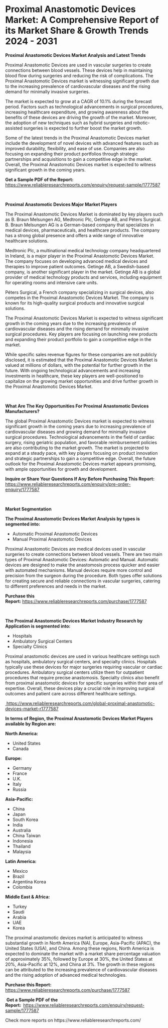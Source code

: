 <p><h1>Proximal Anastomotic Devices Market: A Comprehensive Report of its Market Share & Growth Trends 2024 - 2031</h1></p><p><strong>Proximal Anastomotic Devices Market Analysis and Latest Trends</strong></p>
<p><p>Proximal Anastomotic Devices are used in vascular surgeries to create connections between blood vessels. These devices help in maintaining blood flow during surgeries and reducing the risk of complications. The Proximal Anastomotic Devices market is witnessing significant growth due to the increasing prevalence of cardiovascular diseases and the rising demand for minimally invasive surgeries. </p><p>The market is expected to grow at a CAGR of 10.1% during the forecast period. Factors such as technological advancements in surgical procedures, increasing healthcare expenditure, and growing awareness about the benefits of these devices are driving the growth of the market. Moreover, the adoption of new techniques such as hybrid surgeries and robotic-assisted surgeries is expected to further boost the market growth.</p><p>Some of the latest trends in the Proximal Anastomotic Devices market include the development of novel devices with advanced features such as improved durability, flexibility, and ease of use. Companies are also focusing on expanding their product portfolios through strategic partnerships and acquisitions to gain a competitive edge in the market. Overall, the Proximal Anastomotic Devices market is expected to witness significant growth in the coming years.</p></p>
<p><strong>Get a Sample PDF of the Report:&nbsp;</strong> <a href="https://www.reliableresearchreports.com/enquiry/request-sample/1777587">https://www.reliableresearchreports.com/enquiry/request-sample/1777587</a></p>
<p>&nbsp;</p>
<p><strong>Proximal Anastomotic Devices Major Market Players</strong></p>
<p><p>The Proximal Anastomotic Devices Market is dominated by key players such as B. Braun Melsungen AG, Medtronic Plc, Getinge AB, and Péters Surgical. B. Braun Melsungen AG is a German-based company that specializes in medical devices, pharmaceuticals, and healthcare products. The company has a strong global presence and offers a wide range of innovative healthcare solutions.</p><p>Medtronic Plc, a multinational medical technology company headquartered in Ireland, is a major player in the Proximal Anastomotic Devices Market. The company focuses on developing advanced medical devices and therapies to improve patient outcomes. Getinge AB, a Swedish-based company, is another significant player in the market. Getinge AB is a global provider of medical technology products and services, including equipment for operating rooms and intensive care units.</p><p>Péters Surgical, a French company specializing in surgical devices, also competes in the Proximal Anastomotic Devices Market. The company is known for its high-quality surgical products and innovative surgical solutions.</p><p>The Proximal Anastomotic Devices Market is expected to witness significant growth in the coming years due to the increasing prevalence of cardiovascular diseases and the rising demand for minimally invasive surgical procedures. Key players are focusing on launching new products and expanding their product portfolio to gain a competitive edge in the market.</p><p>While specific sales revenue figures for these companies are not publicly disclosed, it is estimated that the Proximal Anastomotic Devices Market is valued at millions of dollars, with the potential for further growth in the future. With ongoing technological advancements and increasing investments in healthcare, these key players are well-positioned to capitalize on the growing market opportunities and drive further growth in the Proximal Anastomotic Devices Market.</p></p>
<p>&nbsp;</p>
<p><strong>What Are The Key Opportunities For Proximal Anastomotic Devices Manufacturers?</strong></p>
<p><p>The global Proximal Anastomotic Devices market is expected to witness significant growth in the coming years due to increasing prevalence of cardiovascular diseases and growing demand for minimally invasive surgical procedures. Technological advancements in the field of cardiac surgery, rising geriatric population, and favorable reimbursement policies are also contributing to the market growth. The market is projected to expand at a steady pace, with key players focusing on product innovation and strategic partnerships to gain a competitive edge. Overall, the future outlook for the Proximal Anastomotic Devices market appears promising, with ample opportunities for growth and development.</p></p>
<p><strong>Inquire or Share Your Questions If Any Before Purchasing This Report:</strong> <a href="https://www.reliableresearchreports.com/enquiry/pre-order-enquiry/1777587">https://www.reliableresearchreports.com/enquiry/pre-order-enquiry/1777587</a></p>
<p>&nbsp;</p>
<p><strong>Market Segmentation</strong></p>
<p><strong>The Proximal Anastomotic Devices Market Analysis by types is segmented into:</strong></p>
<p><ul><li>Automatic Proximal Anastomotic Devices</li><li>Manual Proximal Anastomotic Devices</li></ul></p>
<p><p>Proximal Anastomotic Devices are medical devices used in vascular surgeries to create connections between blood vessels. There are two main types of Proximal Anastomotic Devices: Automatic and Manual. Automatic devices are designed to make the anastomosis process quicker and easier with automated mechanisms. Manual devices require more control and precision from the surgeon during the procedure. Both types offer solutions for creating secure and reliable connections in vascular surgeries, catering to different preferences and needs in the market.</p></p>
<p><strong>Purchase this Report:&nbsp;</strong><a href="https://www.reliableresearchreports.com/purchase/1777587">https://www.reliableresearchreports.com/purchase/1777587</a></p>
<p>&nbsp;</p>
<p><strong>The Proximal Anastomotic Devices Market Industry Research by Application is segmented into:</strong></p>
<p><ul><li>Hospitals</li><li>Ambulatory Surgical Centers</li><li>Specialty Clinics</li></ul></p>
<p><p>Proximal anastomotic devices are used in various healthcare settings such as hospitals, ambulatory surgical centers, and specialty clinics. Hospitals typically use these devices for major surgeries requiring vascular or cardiac procedures. Ambulatory surgical centers utilize them for outpatient procedures that require precise anastomosis. Specialty clinics also benefit from proximal anastomotic devices for specific surgeries within their area of expertise. Overall, these devices play a crucial role in improving surgical outcomes and patient care across different healthcare settings.</p></p>
<p><a href="https://www.reliableresearchreports.com/global-proximal-anastomotic-devices-market-r1777587">&nbsp;https://www.reliableresearchreports.com/global-proximal-anastomotic-devices-market-r1777587</a></p>
<p><strong>In terms of Region, the Proximal Anastomotic Devices Market Players available by Region are:</strong></p>
<p>
    <p> <strong> North America: </strong>
        <ul>
            <li>United States</li>
            <li>Canada</li>
        </ul>
        </p> 
    <p> <strong> Europe: </strong>
        <ul>
            <li>Germany</li>
            <li>France</li>
            <li>U.K.</li>
            <li>Italy</li>
            <li>Russia</li>
        </ul>
        </p> 
    <p> <strong> Asia-Pacific: </strong>
        <ul>
            <li>China</li>
            <li>Japan</li>
            <li>South Korea</li>
            <li>India</li>
            <li>Australia</li>
            <li>China Taiwan</li>
            <li>Indonesia</li>
            <li>Thailand</li>
            <li>Malaysia</li>
        </ul>
        </p> 
    <p> <strong> Latin America: </strong>
        <ul>
            <li>Mexico</li>
            <li>Brazil</li>
            <li>Argentina Korea</li>
            <li>Colombia</li>
        </ul>
        </p> 
    <p> <strong> Middle East & Africa: </strong>
        <ul>
            <li>Turkey</li>
            <li>Saudi</li>
            <li>Arabia</li>
            <li>UAE</li>
            <li>Korea</li>
        </ul>
    </p>
    </p>
<p><p>The proximal anastomotic devices market is anticipated to witness substantial growth in North America (NA), Europe, Asia-Pacific (APAC), the United States (USA), and China. Among these regions, North America is expected to dominate the market with a market share percentage valuation of approximately 35%, followed by Europe at 30%, the United States at 20%, Asia-Pacific at 12%, and China at 3%. The growth in these regions can be attributed to the increasing prevalence of cardiovascular diseases and the rising adoption of advanced medical technologies.</p></p>
<p><strong>Purchase this Report: </strong><a href="https://www.reliableresearchreports.com/purchase/1777587">https://www.reliableresearchreports.com/purchase/1777587</a></p>
<p>&nbsp;<strong>Get a Sample PDF of the Report:&nbsp;&nbsp;</strong><a href="https://www.reliableresearchreports.com/enquiry/request-sample/1777587">https://www.reliableresearchreports.com/enquiry/request-sample/1777587</a></p>
<p><strong></strong></p>
<p>Check more reports on https://www.reliableresearchreports.com/</p>